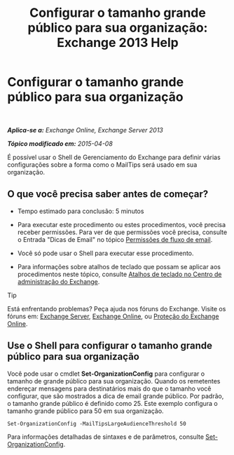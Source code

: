 ﻿---
title: 'Configurar o tamanho grande público para sua organização: Exchange 2013 Help'
TOCTitle: Configurar o tamanho grande público para sua organização
ms:assetid: 8a37911c-4339-4921-b5d3-0a5a774d4517
ms:mtpsurl: https://technet.microsoft.com/pt-br/library/JJ659068(v=EXCHG.150)
ms:contentKeyID: 50486112
ms.date: 05/22/2018
mtps_version: v=EXCHG.150
ms.translationtype: MT
---

# Configurar o tamanho grande público para sua organização

 

_**Aplica-se a:** Exchange Online, Exchange Server 2013_

_**Tópico modificado em:** 2015-04-08_

É possível usar o Shell de Gerenciamento do Exchange para definir várias configurações sobre a forma como o MailTips será usado em sua organização.

## O que você precisa saber antes de começar?

  - Tempo estimado para conclusão: 5 minutos

  - Para executar este procedimento ou estes procedimentos, você precisa receber permissões. Para ver de que permissões você precisa, consulte o Entrada "Dicas de Email" no tópico [Permissões de fluxo de email](mail-flow-permissions-exchange-2013-help.md).

  - Você só pode usar o Shell para executar esse procedimento.

  - Para informações sobre atalhos de teclado que possam se aplicar aos procedimentos neste tópico, consulte [Atalhos de teclado no Centro de administração do Exchange](keyboard-shortcuts-in-the-exchange-admin-center-exchange-online-protection-help.md).


> [!TIP]
> Está enfrentando problemas? Peça ajuda nos fóruns do Exchange. Visite os fóruns em: <A href="https://go.microsoft.com/fwlink/p/?linkid=60612">Exchange Server</A>, <A href="https://go.microsoft.com/fwlink/p/?linkid=267542">Exchange Online</A>, ou <A href="https://go.microsoft.com/fwlink/p/?linkid=285351">Proteção do Exchange Online</A>.



## Use o Shell para configurar o tamanho grande público para sua organização

Você pode usar o cmdlet **Set-OrganizationConfig** para configurar o tamanho de grande público para sua organização. Quando os remetentes endereçar mensagens para destinatários mais do que o tamanho você configurar, que são mostrados a dica de email grande público. Por padrão, o tamanho grande público é definido como 25. Este exemplo configura o tamanho grande público para 50 em sua organização.

    Set-OrganizationConfig -MailTipsLargeAudienceThreshold 50

Para informações detalhadas de sintaxes e de parâmetros, consulte [Set-OrganizationConfig](https://technet.microsoft.com/pt-br/library/aa997443\(v=exchg.150\)).

